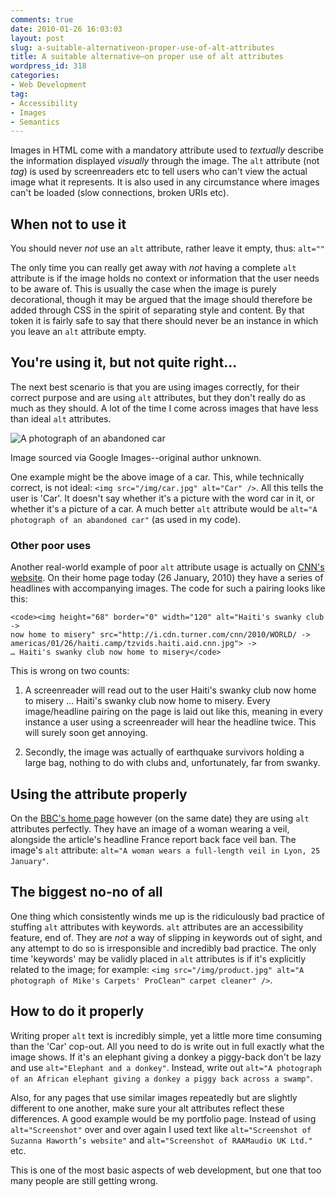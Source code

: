 ```yaml
---
comments: true
date: 2010-01-26 16:03:03
layout: post
slug: a-suitable-alternativeon-proper-use-of-alt-attributes
title: A suitable alternative—on proper use of alt attributes
wordpress_id: 318
categories:
- Web Development
tag:
- Accessibility
- Images
- Semantics
---
```


Images in HTML come with a mandatory attribute used to _textually_ describe the information displayed _visually_ through the image. The `alt` attribute (not _tag_) is used by screenreaders etc to tell users who can't view the actual image what it represents. It is also used in any circumstance where images can't be loaded (slow connections, broken URIs etc).







## When not to use it




You should never _not_ use an `alt` attribute, rather leave it empty, thus: `alt=""`




The only time you can really get away with _not_ having a complete `alt` attribute is if the image holds no context or information that the user needs to be aware of. This is usually the case when the image is purely decorational, though it may be argued that the image should therefore be added through CSS in the spirit of separating style and content. By that token it is fairly safe to say that there should never be an instance in which you leave an `alt` attribute empty.





## You're using it, but not quite right...




The next best scenario is that you are using images correctly, for their correct purpose and are using `alt` attributes, but they don't really do as much as they should. A lot of the time I come across images that have less than ideal `alt` attributes.




![A photograph of an abandoned car](/wp-content/uploads/2010/01/car.jpg)




Image sourced via Google Images--original author unknown.




One example might be the above image of a car. This, while technically correct, is not ideal: `<img src="/img/car.jpg" alt="Car" />`. All this tells the user is 'Car'. It doesn't say whether it's a picture with the word car in it, or whether it's a picture of a car. A much better `alt` attribute would be `alt="A photograph of an abandoned car"` (as used in my code).




### Other poor uses




Another real-world example of poor `alt` attribute usage is actually on [CNN's website](http://www.cnn.com/). On their home page today (26 January, 2010) they have a series of headlines with accompanying images. The code for such a pairing looks like this:



    
    <code><img height="68" border="0" width="120" alt="Haiti's swanky club ->
    now home to misery" src="http://i.cdn.turner.com/cnn/2010/WORLD/ ->
    americas/01/26/haiti.camp/tzvids.haiti.aid.cnn.jpg"> ->
    … Haiti's swanky club now home to misery</code>




This is wrong on two counts:






  1. A screenreader will read out to the user Haiti's swanky club now home to misery … Haiti's swanky club now home to misery. Every image/headline pairing on the page is laid out like this, meaning in every instance a user using a screenreader will hear the headline twice. This will surely soon get annoying.


  2. Secondly, the image was actually of earthquake survivors holding a large bag, nothing to do with clubs and, unfortunately, far from swanky.




## Using the attribute properly




On the [BBC's home page](http://www.bbc.co.uk/) however (on the same date) they are using `alt` attributes perfectly. They have an image of a woman wearing a veil, alongside the article's headline France report back face veil ban. The image's `alt` attribute: `alt="A woman wears a full-length veil in Lyon, 25 January"`.





## The biggest no-no of all




One thing which consistently winds me up is the ridiculously bad practice of stuffing `alt` attributes with keywords. `alt` attributes are an accessibility feature, end of. They are _not_ a way of slipping in keywords out of sight, and any attempt to do so is irresponsible and incredibly bad practice. The only time 'keywords' may be validly placed in `alt` attributes is if it's explicitly related to the image; for example: `<img src="/img/product.jpg" alt="A photograph of Mike's Carpets' ProClean™ carpet cleaner" />`.





## How to do it properly




Writing proper `alt` text is incredibly simple, yet a little more time consuming than the 'Car' cop-out. All you need to do is write out in full exactly what the image shows. If it's an elephant giving a donkey a piggy-back don't be lazy and use `alt="Elephant and a donkey"`. Instead, write out `alt="A photograph of an African elephant giving a donkey a piggy back across a swamp"`.




Also, for any pages that use similar images repeatedly but are slightly different to one another, make sure your alt attributes reflect these differences. A good example would be my portfolio page. Instead of using `alt="Screenshot"` over and over again I used text like `alt="Screenshot of Suzanna Haworth’s website"` and `alt="Screenshot of RAAMaudio UK Ltd."` etc.





This is one of the most basic aspects of web development, but one that too many people are still getting wrong.
